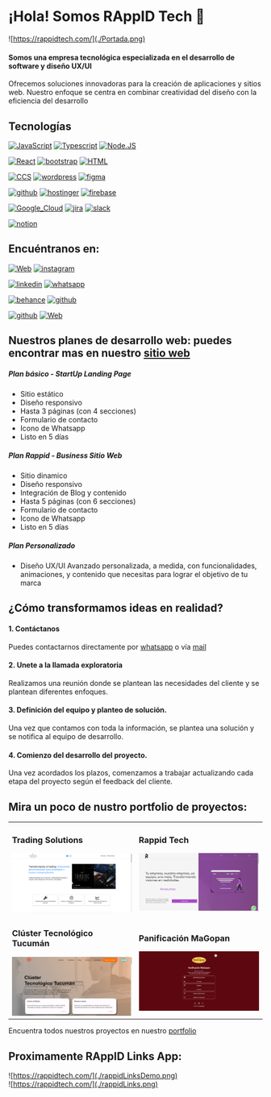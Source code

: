 # ¡Hola! Somos RAppID Tech 👋

![https://rappidtech.com/](./Portada.png)

#### Somos una empresa tecnológica especializada en el desarrollo de software y diseño UX/UI
Ofrecemos soluciones innovadoras para la creación de aplicaciones y sitios web. Nuestro enfoque se centra en combinar creatividad del diseño con la eficiencia del desarrollo

## Tecnologías
[![JavaScript](https://img.shields.io/badge/JavaScript-F7DF1E?style=for-the-badge&logo=javascript&logoColor=white&labelColor=101010)]() [![Typescript](https://img.shields.io/badge/TypeScript-3178C6?style=for-the-badge&logo=typescript&logoColor=white&labelColor=101010)]() [![Node.JS](https://img.shields.io/badge/Node.JS-339933?style=for-the-badge&logo=node.js&logoColor=white&labelColor=101010)]()

[![React](https://img.shields.io/badge/React-61DAFB?style=for-the-badge&logo=React&logoColor=white&labelColor=101010)]() [![bootstrap](https://img.shields.io/badge/bootstrap-7952B3?style=for-the-badge&logo=bootstrap&logoColor=white&labelColor=101010)]() [![HTML](https://img.shields.io/badge/html5-E34F26?style=for-the-badge&logo=html5&logoColor=white&labelColor=101010)]()  

[![CCS](https://img.shields.io/badge/css3-1572B6?style=for-the-badge&logo=css3&logoColor=white&labelColor=101010)]() [![wordpress](https://img.shields.io/badge/wordpress-21759B?style=for-the-badge&logo=wordpress&logoColor=white&labelColor=101010)]() [![figma](https://img.shields.io/badge/figma-F24E1E?style=for-the-badge&logo=figma&logoColor=white&labelColor=101010)]() 

[![github](https://img.shields.io/badge/github-181717?style=for-the-badge&logo=github&logoColor=white&labelColor=101010)]() [![hostinger](https://img.shields.io/badge/hostinger-673DE6?style=for-the-badge&logo=hostinger&logoColor=white&labelColor=101010)]() [![firebase](https://img.shields.io/badge/firebase-FFCA28?style=for-the-badge&logo=firebase&logoColor=white&labelColor=101010)]() 

[![Google_Cloud](https://img.shields.io/badge/Google_Cloud-4285F4?style=for-the-badge&logo=googlecloud&logoColor=white&labelColor=101010)]() [![jira](https://img.shields.io/badge/jira-0052CC?style=for-the-badge&logo=jira&logoColor=white&labelColor=101010)]() [![slack](https://img.shields.io/badge/slack-4A154B?style=for-the-badge&logo=slack&logoColor=white&labelColor=101010)]() 

[![notion](https://img.shields.io/badge/notion-000000?style=for-the-badge&logo=notion&logoColor=white&labelColor=101010)]() 

## Encuéntranos en:
[![Web](https://img.shields.io/badge/Web-rappidtech.com-14a1f0?style=for-the-badge&logo=dev.to&logoColor=white&labelColor=101010)](https://rappidtech.com/) [![instagram](https://img.shields.io/badge/instagram-E4405F?style=for-the-badge&logo=instagram&logoColor=white&labelColor=101010)](https://www.instagram.com/rappidtech/) 

[![linkedin](https://img.shields.io/badge/linkedin-0A66C2?style=for-the-badge&logo=linkedin&logoColor=white&labelColor=101010)](https://www.linkedin.com/company/rappid-tech) [![whatsapp](https://img.shields.io/badge/whatsapp-25D366?style=for-the-badge&logo=whatsapp&logoColor=white&labelColor=101010)](https://api.whatsapp.com/send?phone=543814094843&text=Hola%2C%20estoy%20interesado%20en%20sus%20servicios%20de%20software)

[![behance](https://img.shields.io/badge/behance-1769FF?style=for-the-badge&logo=behance&logoColor=white&labelColor=101010)](https://www.behance.net/rappidtech) [![github](https://img.shields.io/badge/github-181717?style=for-the-badge&logo=github&logoColor=white&labelColor=101010)](https://www.behance.net/rappidtech)

[![github](https://img.shields.io/badge/tiktok-000000?style=for-the-badge&logo=tiktok&logoColor=white&labelColor=101010)](https://www.tiktok.com/@rappidtech?_t=8jdIdUnvSLu&_r=1) [![Web](https://img.shields.io/badge/Mail-nosotros@rappidtech.com-14a1f0?style=for-the-badge&logo=&logoColor=white&labelColor=101010)](mailto:nosotros@rappidtech.com)

## Nuestros planes de desarrollo web: puedes encontrar mas en nuestro [sitio web](https://rappidtech.com/planes)
##### Plan básico - StartUp Landing Page
- Sitio estático
- Diseño responsivo
- Hasta 3 páginas  (con 4 secciones)
- Formulario de contacto
- Icono de Whatsapp
- Listo en 5 días
##### Plan Rappid - Business Sitio Web
- Sitio dinamico
- Diseño responsivo
- Integración de Blog y contenido
- Hasta 5 páginas  (con 6 secciones)
- Formulario de contacto
- Icono de Whatsapp
- Listo en 5 días
##### Plan Personalizado
- Diseño UX/UI Avanzado personalizada, a medida, con funcionalidades, animaciones, y contenido que necesitas para lograr el objetivo de tu marca

## ¿Cómo transformamos ideas en realidad?
#### 1. Contáctanos
Puedes contactarnos directamente por [whatsapp](https://api.whatsapp.com/send?phone=543814094843&text=Hola%2C%20estoy%20interesado%20en%20sus%20servicios%20de%20software)
o vía [mail](mailto:nosotros@rappidtech.com) 
#### 2. Unete a la llamada exploratoria
Realizamos una reunión donde se plantean las necesidades del cliente y se plantean diferentes enfoques.
#### 3. Definición del equipo y planteo de solución.
Una vez que contamos con toda la información, se plantea una solución y se notifica al equipo de desarrollo.
#### 4. Comienzo del desarrollo del proyecto.
Una vez acordados los plazos, comenzamos a trabajar actualizando cada etapa del proyecto según el feedback del cliente.

## Mira un poco de nustro portfolio de proyectos:

<table style="width:100%">
<tr>
<td>
<h3>Trading Solutions</h3>
<a href="https://tradingsolutions.ar">
<img src="./tradingsolutions.png">
</a>
</td>
<td>
<h3>Rappid Tech</h3>
<a href="https://rappidtech.com/">
<img src="./rappid.png">
</a>
</td>
</tr>
<tr>
<td>
<h3>Clúster Tecnológico Tucumán</h3>
<a href="https://clustertucuman.org.ar/">
<img src="./cluster.png">
</a>
</td>
<td>
<h3>Panificación MaGopan</h3>
<a href="https://magopan.com/">
<img src="./MaGopan.png">
</a>
</td>
</tr>
</table>

Encuentra todos nuestros proyectos en nuestro [portfolio](https://www.behance.net/rappidtech)
 

## Proximamente RAppID Links App:
![https://rappidtech.com/](./rappidLinksDemo.png) 
</br>
![https://rappidtech.com/](./rappidLinks.png)
